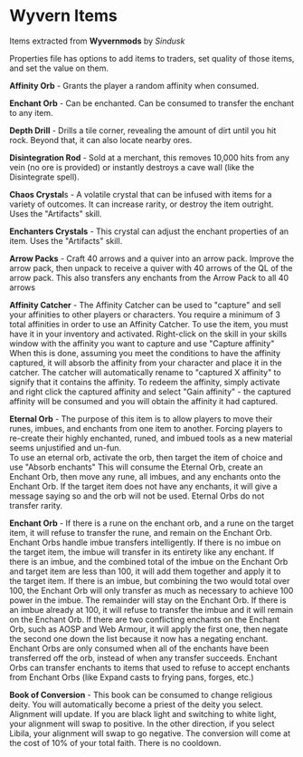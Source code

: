 # Wyvern Items
Items extracted from **Wyvernmods** by *Sindusk*

Properties file has options to add items to traders, set quality of those items, and set the value on them.

**Affinity Orb** - Grants the player a random affinity when consumed.

**Enchant Orb** - Can be enchanted. Can be consumed to transfer the enchant to any item.

**Depth Drill** - Drills a tile corner, revealing the amount of dirt until you hit rock. Beyond that, it can also locate nearby ores.

**Disintegration Rod** - Sold at a merchant, this removes 10,000 hits from any vein (no ore is provided) or instantly destroys a cave wall (like the Disintegrate spell).

**Chaos Crystal**s - A volatile crystal that can be infused with items for a variety of outcomes. It can increase rarity, or destroy the item outright. Uses the "Artifacts" skill.

**Enchanters Crystals** - This crystal can adjust the enchant properties of an item. Uses the "Artifacts" skill.

**Arrow Packs** - Craft 40 arrows and a quiver into an arrow pack. Improve the arrow pack, then unpack to receive a quiver with 40 arrows of the QL of the arrow pack. This also transfers any enchants from the Arrow Pack to all 40 arrows

**Affinity Catcher** - The Affinity Catcher can be used to "capture" and sell your affinities to other players or characters.
You require a minimum of 3 total affinities in order to use an Affinity Catcher.
To use the item, you must have it in your inventory and activated. Right-click on the skill in your skills window with the affinity you want to capture and use "Capture affinity"
When this is done, assuming you meet the conditions to have the affinity captured, it will absorb the affinity from your character and place it in the catcher. The catcher will automatically rename to "captured X affinity" to signify that it contains the affinity.
To redeem the affinity, simply activate and right click the captured affinity and select "Gain affinity" - the captured affinity will be consumed and you will obtain the affinity it had captured.

**Eternal Orb** - The purpose of this item is to allow players to move their runes, imbues, and enchants from one item to another. Forcing players to re-create their highly enchanted, runed, and imbued tools as a new material seems unjustified and un-fun.  
To use an eternal orb, activate the orb, then target the item of choice and use "Absorb enchants" 
This will consume the Eternal Orb, create an Enchant Orb, then move any rune, all imbues, and any enchants onto the Enchant Orb. 
If the target item does not have any enchants, it will give a message saying so and the orb will not be used. 
Eternal Orbs do not transfer rarity.

**Enchant Orb** - If there is a rune on the enchant orb, and a rune on the target item, it will refuse to transfer the rune, and remain on the Enchant Orb. 
Enchant Orbs handle imbue transfers intelligently. 
If there is no imbue on the target item, the imbue will transfer in its entirety like any enchant. 
If there is an imbue, and the combined total of the imbue on the Enchant Orb and target item are less than 100, it will add them together and apply it to the target item. 
If there is an imbue, but combining the two would total over 100, the Enchant Orb will only transfer as much as necessary to achieve 100 power in the imbue. The remainder will stay on the Enchant Orb. 
If there is an imbue already at 100, it will refuse to transfer the imbue and it will remain on the Enchant Orb.
If there are two conflicting enchants on the Enchant Orb, such as AOSP and Web Armour, it will apply the first one, then negate the second one down the list because it now has a negating enchant. 
Enchant Orbs are only consumed when all of the enchants have been transferred off the orb, instead of when any transfer succeeds. 
Enchant Orbs can transfer enchants to items that used to refuse to accept enchants from Enchant Orbs (like Expand casts to frying pans, forges, etc.)

**Book of Conversion** - This book can be consumed to change religious deity. You will automatically become a priest of the deity you select. Alignment will update. If you are black light and switching to white light, your alignment will swap to positive. In the other direction, if you select Libila, your alignment will swap to go negative.
The conversion will come at the cost of 10% of your total faith. There is no cooldown.
